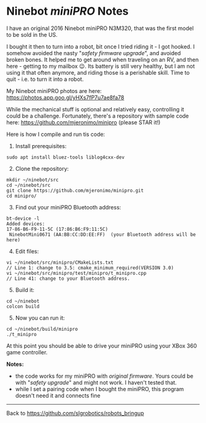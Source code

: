 # Ninebot _miniPRO_ Notes

I have an original 2016 Ninebot miniPRO N3M320, that was the first model to be sold in the US.

I bought it then to turn into a robot, bit once I tried riding it - I got hooked. 
I somehow avoided the nasty "_safety firmware upgrade_", and avoided broken bones.
It helped me to get around when traveling on an RV, and then here - getting to my mailbox 😉.
Its battery is still very healthy, but I am not using it that often anymore, and riding those is a perishable skill.
Time to quit - i.e. to turn it into a robot.

My Ninebot miniPRO photos are here: https://photos.app.goo.gl/yHXs7fP7u7ae8fa78

While the mechanical stuff is optional and relatively easy, controlling it could be a challenge.
Fortunately, there's a repository with sample code here: https://github.com/mjeronimo/minipro (please STAR it!)

Here is how I compile and run tis code:

1. Install prerequisites:
```
sudo apt install bluez-tools liblog4cxx-dev
```
2. Clone the repository:
```
mkdir ~/ninebot/src
cd ~/ninebot/src
git clone https://github.com/mjeronimo/minipro.git
cd minipro/
```
3. Find out your miniPRO Bluetooth address:
```
bt-device -l
Added devices:
17-86-B6-F9-11-5C (17:86:B6:F9:11:5C)
 NinebotMini0671 (AA:BB:CC:DD:EE:FF)  (your Bluetooth address will be here)
```
4. Edit files:
```
vi ~/ninebot/src/minipro/CMakeLists.txt 
// Line 1: change to 3.5: cmake_minimum_required(VERSION 3.0)
vi ~/ninebot/src/minipro/test/minipro/t_minipro.cpp
// Line 41: change to your Bluetooth address.
```
5. Build it:
```
cd ~/ninebot
colcon build
```
5. Now you can run it:
```
cd ~/ninebot/build/minipro
./t_minipro
```
At this point you should be able to drive your miniPRO using your XBox 360 game controller. 

**Notes:**
- the code works for my miniPRO with _original firmware_. Yours could be with "_safety upgrade_" and might not work. I haven't tested that.
- while I set a pairing code when I bought the miniPRO, this program doesn't need it and connects fine

----------------

Back to https://github.com/slgrobotics/robots_bringup

